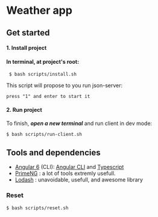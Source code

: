 # Weather app

## Get started

#### 1. Install project

#### In terminal, at project's root:

```
 $ bash scripts/install.sh
```

This script will propose to you run json-server:

```
press "1" and enter to start it
```

#### 2. Run project

To finish, ***open a new terminal*** and run client in dev mode:

```
$ bash scripts/run-client.sh
```

## Tools and dependencies

- [Angular 6](https://angular.io/) (CLI): [Angular CLI](https://cli.angular.io/)  and [Typescript](https://www.typescriptlang.org/)
- [PrimeNG](https://www.primefaces.org/primeng/#/) : a lot of tools extremly usefull.
- [Lodash](https://lodash.com/docs/4.17.5) : unavoidable, usefull, and awesome library


### Reset

```
$ bash scripts/reset.sh
```